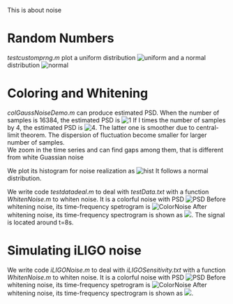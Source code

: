 This is about noise
# Random Numbers
_testcustomprng.m_ plot a uniform distribution ![uniform](https://raw.githubusercontent.com/guoxiaowhu/GWSC_NAOC/main/figs/unifom_dis.png) and a normal distribution
![normal](https://raw.githubusercontent.com/guoxiaowhu/GWSC_NAOC/main/figs/normal_dis.png)

# Coloring and Whitening
_colGaussNoiseDemo.m_ can produce estimated PSD. When the number of samples is 16384, the estimated PSD is ![1](https://raw.githubusercontent.com/guoxiaowhu/GWSC_NAOC/main/figs/PSD16384.png) If I times the number of samples by 4, the estimated PSD is ![4](https://raw.githubusercontent.com/guoxiaowhu/GWSC_NAOC/main/figs/PSD16384_4.png). The latter one is smoother due to central-limit theorem. The dispersion of fluctuation become smaller for larger number of samples.  
We zoom in the time series and can find gaps among them, that is different from white Guassian noise 

We plot its histogram for noise realization as
![hist](https://raw.githubusercontent.com/guoxiaowhu/GWSC_NAOC/main/figs/noise_hist.png)
It follows a normal distribution.

We write code _testdatadeal.m_ to deal with _testData.txt_ with a function _WhitenNoise.m_ to whiten noise. It is a colorful noise with PSD ![PSD](https://raw.githubusercontent.com/guoxiaowhu/GWSC_NAOC/main/figs/PSDcolor.png)
Before whitening noise, its time-frequency spetrogram is ![ColorNoise](https://raw.githubusercontent.com/guoxiaowhu/GWSC_NAOC/main/figs/ColorSpe.png)
After whitening noise, its time-frequency spectrogram is shown as ![](https://raw.githubusercontent.com/guoxiaowhu/GWSC_NAOC/main/figs/WhitenSpe.png). The signal is located around t=8s.


# Simulating iLIGO noise

We write code _iLIGONoise.m_ to deal with _iLIGOSensitivity.txt_ with a function _WhitenNoise.m_ to whiten noise. It is a colorful noise with PSD ![PSD](https://raw.githubusercontent.com/guoxiaowhu/GWSC_NAOC/main/figs/iLIGO_PSD.png)
Before whitening noise, its time-frequency spetrogram is ![ColorNoise](https://raw.githubusercontent.com/guoxiaowhu/GWSC_NAOC/main/figs/iLIGOSpe.png)
After whitening noise, its time-frequency spectrogram is shown as ![](https://raw.githubusercontent.com/guoxiaowhu/GWSC_NAOC/main/figs/WhiteniLIGOSpe.png). 

